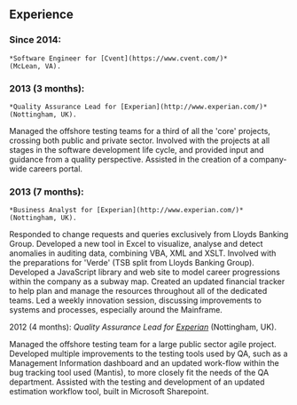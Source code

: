 Experience
----------

### Since 2014:
	*Software Engineer for [Cvent](https://www.cvent.com/)*
    (McLean, VA).

### 2013 (3 months):
    *Quality Assurance Lead for [Experian](http://www.experian.com/)*
    (Nottingham, UK).

Managed the offshore testing teams for a third of all the 'core'
projects, crossing both public and private sector.
Involved with the projects at all stages in the software development
life cycle, and provided input and guidance from a quality perspective.
Assisted in the creation of a company-wide careers portal.

### 2013 (7 months):
	*Business Analyst for [Experian](http://www.experian.com/)*
    (Nottingham, UK).

Responded to change requests and queries exclusively from Lloyds Banking Group.
Developed a new tool in Excel to visualize, analyse and detect anomalies in auditing data, combining VBA, XML and XSLT.
Involved with the preparations for 'Verde' (TSB split from Lloyds Banking Group).
Developed a JavaScript library and web site to model career progressions within the company as a subway map.
Created an updated financial tracker to help plan and manage the resources throughout all of the dedicated teams.
Led a weekly innovation session, discussing improvements to systems and processes, especially around the Mainframe.

2012 (4 months):
	*Quality Assurance Lead for [Experian](http://www.experian.com/)*
    (Nottingham, UK).

Managed the offshore testing team for a large public sector agile project.
Developed multiple improvements to the testing tools used by QA, such as a Management Information dashboard and an updated work-flow within the bug tracking tool used (Mantis), to more closely fit the needs of the QA department.
Assisted with the testing and development of an updated estimation workflow tool, built in Microsoft Sharepoint.
